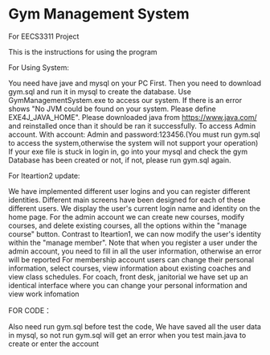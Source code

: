 # Gym Management System
For EECS3311 Project  

This is the instructions for using the program

For Using System:

You need have jave and mysql on your PC First.
Then you need to download gym.sql and run it in mysql to create the database. Use GymManagementSystem.exe to access our system.
If there is an error shows "No JVM could be found on your system. Please define EXE4J_JAVA_HOME". Please downloaded java from https://www.java.com/ and reinstalled once than it should be ran it successfully.
To access Admin account. With account: Admin and password:123456.(You must run gym.sql to access the system,otherwise the system will not support your operation)
If your exe file is stuck in login in, go into your mysql and check the gym Database has been created or not, if not, please run gym.sql again.


For Iteartion2 update: 

We have implemented different user logins and you can register different identities. Different main screens have been designed for each of these different users. We display the user's current login name and identity on the home page. 
For the admin account we can create new courses, modify courses, and delete existing courses, all the options within the "manage course" button. Contrast to Iteartion1, we can now modify the user's identity within the "manage member". Note that when you register a user under the admin account, you need to fill in all the user information, otherwise an error will be reported
For membership account users can change their personal information, select courses, view information about existing coaches and view class schedules.
For coach, front desk, janitorial we have set up an identical interface where you can change your personal information and view work infomation


FOR CODE：

Also need run gym.sql before test the code, We have saved all the user data in mysql, so not run gym.sql will get an error when you test main.java to create or enter the account 

